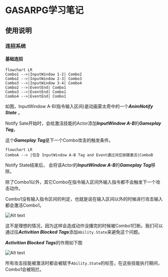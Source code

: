 # GASARPG学习笔记



## 使用说明

### 连招系统

#### 基础连招
``` mermaid
flowchart LR
Combo1 -->|InputWindow 1-2| Combo2
Combo2 -->|InputWindow 2-3| Combo3
Combo3 -->|InputWindow 3-4| Combo4
Combo2 -->|EventEnd| Combo1
Combo3 -->|EventEnd| Combo1
Combo4 -->|EventEnd| Combo1
```

如图，InputWindow A-B(指令输入区间)是动画蒙太奇中的一个***AnimNotify State*** 。

Notify Sate开始时，会给激活技能的Actor添加***InputWindow A-B***的***Gameplay Tag***。

这个***Gameplay Tag***是下一个Combo攻击的触发条件。

```mermaid
flowchart LR
ComboA --> |包含 InputWindow A-B Tag and Event通过对应按键激活|ComboB
```

Notify State结束后， 会将该Actor的***InputWindow A-B***的***Gameplay Tag***移除。

除了Combo1以外，其它Combo在指令输入区间外输入指令都不会触发下一个攻击动作。

Combo1没有输入指令区间的判定，也就是说在输入区间以外的时候进行攻击输入都会激活Combo1。

![Alt text](../Media/ActivationBlockedTags.png?raw=true)

这不是理想的情况，因为这样会造成动作没播完的时候被Combo1打断。我们可以通过往***Activition Blocked Tags***添加```Ability.State```来避免这个问题。

***Activition Blocked Tags***的作用如下图

![Alt text](D:\MyProject\Media\ActivationBlockedTags.png)

所有攻击技能被激活时都会被赋予```Ability.State```的标签，在这些技能执行期间，Combo1会被阻拦。

